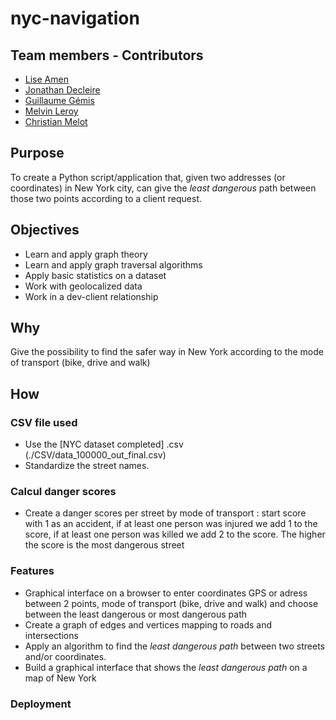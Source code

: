 # nyc-navigation

## Team members - Contributors

* [Lise Amen](https://github.com/lise-amen)
* [Jonathan Decleire](https://github.com/JonathanDecleire)
* [Guillaume Gémis](https://github.com/guigem)
* [Melvin Leroy](https://github.com/Melvin-Leroy)
* [Christian Melot](https://github.com/Ezamey)

## Purpose
To create a Python script/application that, given two addresses (or coordinates) in New York city, can give the *least dangerous* path between those two points according to a client request. 

## Objectives
- Learn and apply graph theory
- Learn and apply graph traversal algorithms
- Apply basic statistics on a dataset
- Work with geolocalized data
- Work in a dev-client relationship

## Why
Give the possibility to find the safer way in New York according to the mode of transport (bike, drive and walk)

## How

### CSV file used
- Use the [NYC dataset completed] .csv (./CSV/data_100000_out_final.csv)
- Standardize the street names.

### Calcul danger scores
- Create a danger scores per street by mode of transport :  start score with 1 as an accident,  if at least one person was injured we add 1 to the score,  if at least one person was killed we add 2 to the score.  The higher the score is the most dangerous street

### Features
- Graphical interface on a browser to enter coordinates GPS or adress between 2 points, mode of transport (bike, drive and walk) and choose between the least dangerous or most dangerous path
- Create a graph of edges and vertices mapping to roads and intersections
- Apply an algorithm to find the *least dangerous path*  between two streets and/or coordinates.
- Build a graphical interface that shows the *least dangerous path* on a map of New York

### Deployment 
